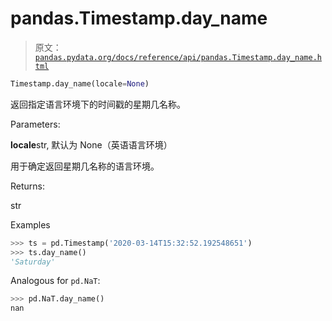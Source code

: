# pandas.Timestamp.day_name

> 原文：[`pandas.pydata.org/docs/reference/api/pandas.Timestamp.day_name.html`](https://pandas.pydata.org/docs/reference/api/pandas.Timestamp.day_name.html)

```py
Timestamp.day_name(locale=None)
```

返回指定语言环境下的时间戳的星期几名称。

Parameters:

**locale**str, 默认为 None（英语语言环境）

用于确定返回星期几名称的语言环境。

Returns:

str

Examples

```py
>>> ts = pd.Timestamp('2020-03-14T15:32:52.192548651')
>>> ts.day_name()
'Saturday' 
```

Analogous for `pd.NaT`:

```py
>>> pd.NaT.day_name()
nan 
```
